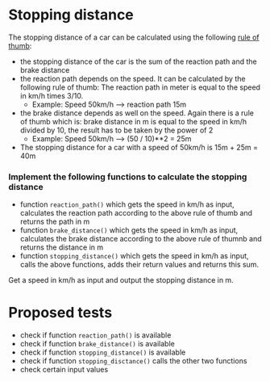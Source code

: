 # Stopping distance
The stopping distance of a car can be calculated using the following [rule of thumb](https://en.wikipedia.org/wiki/Braking_distance#Rules_of_thumb):
- the stopping distance of the car is the sum of the reaction path and the brake distance
- the reaction path depends on the speed. It can be calculated by the following rule of thumb: The reaction path in meter is equal to the  speed in km/h times 3/10.
    - Example: Speed 50km/h --> reaction path 15m
- the brake distance depends as well on the speed. Again there is a rule of thumb which is: brake distance in m is equal to the speed in km/h divided by 10, the result has to be taken by the power of 2
    - Example: Speed 50km/h --> (50 / 10)**2 = 25m
- The stopping distance for a car with a speed of 50km/h is 15m + 25m = 40m

### Implement the following functions to calculate the stopping distance
- function `reaction_path()` which gets the speed in km/h as input, calculates the reaction path according to the above rule of thumb and returns the path in m
- function `brake_distance()` which gets the speed in km/h as input, calculates the brake distance according to the above rule of thumnb and returns the distance in m
- function `stopping_distance()` which gets the speed in km/h as input, calls the above functions, adds their return values and returns this sum.

Get a speed in km/h as input and output the stopping distance in m.

# Proposed tests
- check if function `reaction_path()` is available
- check if function `brake_distance()` is available
- check if function `stopping_distance()` is available
- check if function `stopping_disctance()` calls the other two functions
- check certain input values
